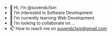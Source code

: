 - 👋 Hi, I’m @suvendu1sm
- 👀 I’m interested in Software Development
- 🌱 I’m currently learning Web Development
- 💞️ I’m looking to collaborate on ...
- 📫 How to reach me on suvendu1sm@gmail.com

<!---
suvendu1sm/suvendu1sm is a ✨ special ✨ repository because its `README.md` (this file) appears on your GitHub profile.
You can click the Preview link to take a look at your changes.
--->
